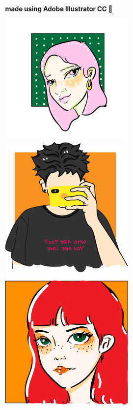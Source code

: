 
## made using Adobe Illustrator CC  :art:
<img src="girl.jpg" width="400"/>
<img src="01.jpg" width="400"/>
<img src="yaya.png" width="400"/>
